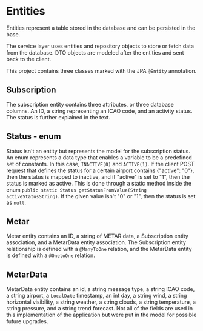 # Entities

Entities represent a table stored in the database and can be persisted in the base.

The service layer uses entities and repository objects to store or fetch data from the database. DTO objects are modeled after the entities and sent back to the client.

This project contains three classes marked with the JPA `@Entity` annotation.
## Subscription

The subscription entity contains three attributes, or three database columns. An ID, a string representing an ICAO code, and an activity status. The status is further explained in the text.
## Status - enum

Status isn't an entity but represents the model for the subscription status. An enum represents a data type that enables a variable to be a predefined set of constants. In this case, `INACTIVE(0)` and `ACTIVE(1)`. If the client POST request that defines the status for a certain airport contains {"active": "0"}, then the status is mapped to inactive, and if "active" is set to "1", then the status is marked as active. This is done through a static method inside the enum `public static Status getStatusFromValue(String activeStatusString)`. If the given value isn't "0" or "1", then the status is set as `null`.
## Metar

Metar entity contains an ID, a string of METAR data, a Subscription entity association, and a MetarData entity association. The Subscription entity relationship is defined with a `@ManyToOne` relation, and the MetarData entity is defined with a `@OnetoOne` relation.
## MetarData

MetarData entity contains an id, a string message type, a string ICAO code, a string airport, a `LocalDate` timestamp, an int day, a string wind, a string horizontal visibility, a string weather, a string clouds, a string temperature, a string pressure, and a string trend forecast. Not all of the fields are used in this implementation of the application but were put in the model for possible future upgrades.
